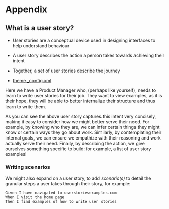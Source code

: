 # Appendix

## What is a user story?

- User stories are a conceptual device used in designing interfaces to help understand behaviour
- A user story describes the action a person takes towards achieving their intent
- Together, a set of user stories describe the journey

- [theme \_config.xml](https://github.com/pmarsceill/just-the-docs/blob/master/_config.yml)

Here we have a Product Manager who, (perhaps like yourself), needs to learn to write user stories for their job. They want to view examples, as it is their hope, they will be able to better internalize their structure and thus learn to write them.

As you can see the above user story captures this intent very concisely, making it easy to consider how we might better serve their need. For example, by knowing who they are, we can infer certain things they might know or certain ways they go about work. Similarly, by contemplating their internal goals, we can ensure we empathize with their reasoning and work actually serve their need. Finally, by describing the action, we give ourselves something specific to build: for example, a list of user story examples!

### Writing scenarios

We might also expand on a user story, to add _scenario(s)_ to detail the granular steps a user takes through their story, for example:

```
Given I have navigated to userstoriesexamples.com
When I visit the home page
Then I find examples of how to write user stories
```
